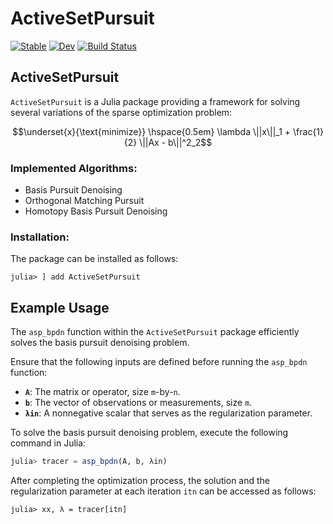 # ActiveSetPursuit

[![Stable](https://img.shields.io/badge/docs-stable-blue.svg)](https://MPF-Optimization-Laboratory.github.io/ActiveSetPursuit.jl/stable/)
[![Dev](https://img.shields.io/badge/docs-dev-blue.svg)](https://MPF-Optimization-Laboratory.github.io/ActiveSetPursuit.jl/dev/)
[![Build Status](https://github.com/MPF-Optimization-Laboratory/ActiveSetPursuit.jl/actions/workflows/CI.yml/badge.svg?branch=main)](https://github.com/MPF-Optimization-Laboratory/ActiveSetPursuit.jl/actions/workflows/CI.yml?query=branch%3Amain)


## ActiveSetPursuit

`ActiveSetPursuit` is a Julia package providing a framework for solving several variations of the sparse optimization problem:

$$\underset{x}{\text{minimize}} \hspace{0.5em}  \lambda \||x\||_1 + \frac{1}{2} \||Ax - b\||^2_2$$

### Implemented Algorithms:
- Basis Pursuit Denoising
- Orthogonal Matching Pursuit
- Homotopy Basis Pursuit Denoising

### Installation:

The package can be installed as follows:
```jlcon
julia> ] add ActiveSetPursuit

```



## Example Usage

The `asp_bpdn` function within the `ActiveSetPursuit` package efficiently solves the basis pursuit denoising problem.

Ensure that the following inputs are defined before running the `asp_bpdn` function:
- **`A`**: The matrix or operator, size `m`-by-`n`.
- **`b`**: The vector of observations or measurements, size `m`.
- **`λin`**: A nonnegative scalar that serves as the regularization parameter.

To solve the basis pursuit denoising problem, execute the following command in Julia:

```julia
julia> tracer = asp_bpdn(A, b, λin)
```
After completing the optimization process, the solution and the regularization parameter at each iteration `itn` can be accessed as follows:
```jlcon
julia> xx, λ = tracer[itn]
```
